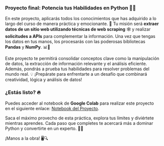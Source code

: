 ### Proyecto final: Potencia tus Habilidades en Python 🚀🐍

En este proyecto, aplicarás todos los conocimientos que has adquirido a lo largo del curso de manera práctica y emocionante. 🌟 Tu misión será **extraer datos de un sitio web utilizando técnicas de web scraping** 🕸️ y realizar **solicitudes a APIs** para complementar la información. Una vez que tengas los datos en tus manos, los procesarás con las poderosas bibliotecas **Pandas** y **NumPy**. 📊🔢

Este proyecto te permitirá consolidar conceptos clave como la manipulación de datos, la extracción de información relevante y el análisis eficiente. Además, pondrás a prueba tus habilidades para resolver problemas del mundo real. 💡 ¡Prepárate para enfrentarte a un desafío que combinará creatividad, lógica y análisis de datos!

### ¿Estás listo? 🔥
Puedes acceder al notebook de **Google Colab** para realizar este proyecto en el siguiente enlace: [Notebook del Proyecto](#).

Saca el máximo provecho de esta práctica, explora tus límites y diviértete mientras aprendes. Cada paso que completes te acercará más a dominar Python y convertirte en un experto. 💪✨

¡Manos a la obra! 🖥️🔍
